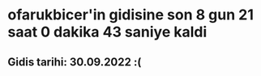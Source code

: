 # ofarukbicer'in gidisine son 8 gun 21 saat 0 dakika 43 saniye kaldi

## Gidis tarihi: 30.09.2022 :(